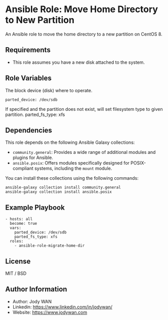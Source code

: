 Ansible Role: Move Home Directory to New Partition
=========

An Ansible role to move the home directory to a new partition on CentOS 8.

Requirements
------------

- This role assumes you have a new disk attached to the system.

Role Variables
--------------
The block device (disk) where to operate.

    parted_device: /dev/sdb

If specified and the partition does not exist, will set filesystem type to given partition.
    parted_fs_type: xfs

Dependencies
------------

This role depends on the following Ansible Galaxy collections:

- `community.general`: Provides a wide range of additional modules and plugins for Ansible.
- `ansible.posix`: Offers modules specifically designed for POSIX-compliant systems, including the `mount` module.

You can install these collections using the following commands:

```shell
ansible-galaxy collection install community.general
ansible-galaxy collection install ansible.posix
```

Example Playbook
----------------

    - hosts: all
      become: true
      vars:
        parted_device: /dev/sdb
        parted_fs_type: xfs
      roles:
        - ansible-role-migrate-home-dir

License
-------

MIT / BSD

Author Information
------------------

* Author: Jody WAN
* Linkedin: https://www.linkedin.com/in/jodywan/
* Website: https://www.jodywan.com
